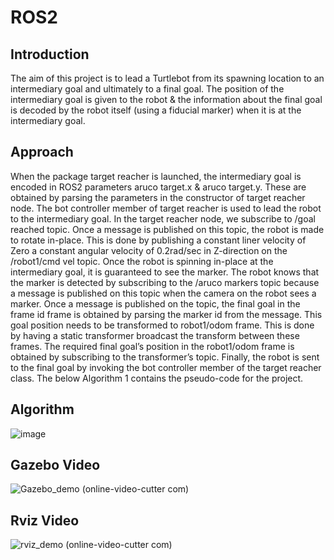# ROS2
## Introduction
The aim of this project is to lead a Turtlebot from its spawning location to an intermediary goal and ultimately to a final goal. The position of the intermediary goal is given to the robot & the information about the final goal is decoded by the robot itself (using a fiducial marker) when it is at the intermediary goal.

## Approach 
When the package target reacher is launched, the intermediary goal is encoded in ROS2 parameters aruco target.x & aruco target.y. These are obtained by parsing the parameters in the constructor of target reacher node. The bot controller member of target reacher is used to lead the robot to the intermediary goal. In the target reacher node, we subscribe to /goal reached topic. Once a message is published on this topic, the robot is made to rotate in-place. This is done by publishing a constant liner velocity of Zero a constant angular velocity of 0.2rad/sec in Z-direction on the /robot1/cmd vel topic. Once the robot is spinning in-place at the intermediary goal, it is guaranteed to see the marker. The robot knows that the marker is detected by subscribing to the
/aruco markers topic because a message is published on this topic when the camera on the robot sees a marker. Once a message is published on the topic, the final goal in the frame id frame is obtained by parsing the marker id from the message. This goal position needs to be transformed to robot1/odom frame. This is done by having a static transformer broadcast the transform between these frames. The required final goal’s position in the robot1/odom frame is obtained by subscribing to the transformer’s topic. Finally, the robot is sent to the final goal by invoking the bot controller member of the target reacher class. The below Algorithm 1 contains the pseudo-code for the project.

## Algorithm
![image](https://user-images.githubusercontent.com/55338365/213386502-bb6a011c-3c30-477f-b589-099553f523d8.png)


## Gazebo Video

![Gazebo_demo (online-video-cutter com)](https://user-images.githubusercontent.com/55338365/213385035-66eb5ec5-20c2-4796-a270-96aeb401e35e.gif)

## Rviz Video

![rviz_demo (online-video-cutter com)](https://user-images.githubusercontent.com/55338365/213384238-720a5733-a7c0-405d-8cec-5c244435ca36.gif)
